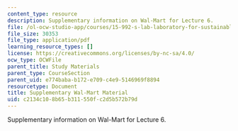 ```yaml
---
content_type: resource
description: Supplementary information on Wal-Mart for Lecture 6.
file: /ol-ocw-studio-app/courses/15-992-s-lab-laboratory-for-sustainable-business-spring-2008/c2134c108b65b311550fc2d5b572b79d_class_6.pdf
file_size: 30353
file_type: application/pdf
learning_resource_types: []
license: https://creativecommons.org/licenses/by-nc-sa/4.0/
ocw_type: OCWFile
parent_title: Study Materials
parent_type: CourseSection
parent_uid: e774baba-b172-e709-c4e9-5146969f8894
resourcetype: Document
title: Supplementary Wal-Mart Material
uid: c2134c10-8b65-b311-550f-c2d5b572b79d
---
```

Supplementary information on Wal-Mart for Lecture 6.